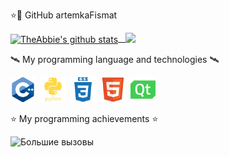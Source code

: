 ⭐🚀 GitHub artemkaFismat
</p>  

<a href="https://github.com/artemkaFismat">
<div align="left">
<a href="https://github.com/artemkaFismat/artemkaFismat">
  <img align="center" src="https://github-readme-stats.vercel.app/api?username=artemkaFismat&show_icons=true&include_all_commits=true&theme=radical" alt="TheAbbie's github stats" />&nbsp;&nbsp;
  <img align="top" src="https://github-readme-stats.vercel.app/api/top-langs/?username=artemkaFismat&layout=compact&theme=radical" />
</a>
</div>


<div align="top">
  <p>

🛰️ My programming language and technologies 🛰️

</p>
  <img align="top" src="https://github.com/devicons/devicon/blob/master/icons/cplusplus/cplusplus-original.svg" title="C++"  alt="c++" width="40" height="40"/>&nbsp;
  <img src="https://github.com/devicons/devicon/blob/master/icons/python/python-plain-wordmark.svg" title="Python"  alt="Python" width="40" height="40"/>&nbsp;
  <img src="https://github.com/devicons/devicon/blob/master/icons/css3/css3-plain-wordmark.svg"  title="CSS3" alt="CSS" width="40" height="40"/>&nbsp;
  <img src="https://github.com/devicons/devicon/blob/master/icons/html5/html5-original.svg" title="HTML5" alt="HTML" width="40" height="40"/>&nbsp;
  <img src="https://github.com/devicons/devicon/blob/master/icons/qt/qt-original.svg" title="Qt"  alt="Qt" width="40" height="40"/>&nbsp;
</div>
<p>

⭐ My programming achievements ⭐ 

</p>
<div align="top">
  <img src="https://static.tildacdn.com/tild3965-3332-4166-a331-666634303334/Path_4_copy_1.svg" title="Большие вызовы" alt="Большие вызовы" width="70" height="40"/>&nbsp;
</div>
